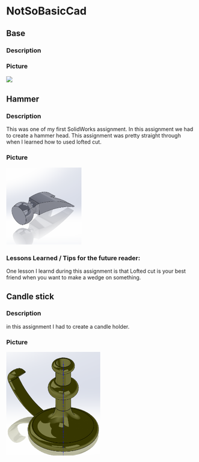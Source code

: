 # NotSoBasicCad
## Base
### Description

### Picture
<img src = "https://cvilleschools.instructure.com/courses/31071/files/1807151/download?wrap=1" width="200">

## Hammer
### Description
This was one of my first SolidWorks assignment. In this assignment we had to create a hammer head. This assignment was pretty straight through when I learned how to used lofted cut.

### Picture
<img src = "media/hammerhead.PNG" width="200">

### Lessons Learned / Tips for the future reader:
One lesson I learnd during this assignment is that Lofted cut is your best friend when you want to make a wedge on something.
## Candle stick
### Description 
in this assignment I had to create a candle holder. 
### Picture
<img src = "media/candlestick.PNG" width="250">
